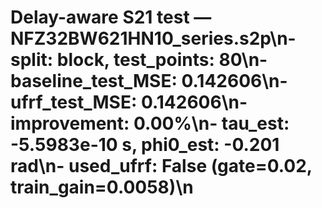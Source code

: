 # Delay-aware S21 test — NFZ32BW621HN10_series.s2p\n- split: block, test_points: 80\n- baseline_test_MSE: 0.142606\n- ufrf_test_MSE: 0.142606\n- improvement: 0.00%\n- tau_est: -5.5983e-10 s, phi0_est: -0.201 rad\n- used_ufrf: False (gate=0.02, train_gain=0.0058)\n